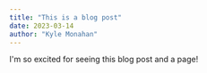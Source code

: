 ```yaml
---
title: "This is a blog post" 
date: 2023-03-14
author: "Kyle Monahan"
---
```


I'm so excited for seeing this blog post and a page! 



